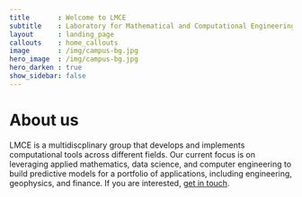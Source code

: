 ```yaml
---
title       : Welcome to LMCE
subtitle    : Laboratory for Mathematical and Computational Engineering
layout      : landing_page
callouts    : home_callouts
image       : /img/campus-bg.jpg
hero_image  : /img/campus-bg.jpg
hero_darken : true
show_sidebar: false
---
```


# About us

LMCE is a multidiscplinary group that develops and implements computational
tools across different fields. Our current focus is on leveraging applied
mathematics, data science, and computer engineering to build predictive
models for a portfolio of applications, including engineering, geophysics,
and finance.
If you are interested, <a href="mailto:mpegim@nus.edu.sg">get in touch</a>.
